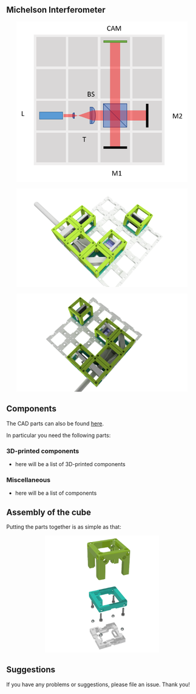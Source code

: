 ## Michelson Interferometer


<p align="center">
<img src=".\IMAGES\UC2_Setups_8_michelson.png"
width="450">
</p>

<p align="center">
<img src=".\IMAGES\Application_Michelson-Interferometer_v2_2.png"
width="450">
</p>

<p align="center">
<img src=".\IMAGES\Application_Michelson-Interferometer_v2.png"
width="450">
</p>

## Components
The CAD parts can also be found [here](./STL).

In particular you need the following parts:

### 3D-printed components
* here will be a list of 3D-printed components

### Miscellaneous
* here will be a list of components


## Assembly of the cube
Putting the parts together is as simple as that:
<p align="center">
<img src="./IMAGES/UC2_assembly.png" width="300">
</p>





## Suggestions
If you have any problems or suggestions, please file an issue. Thank you!

